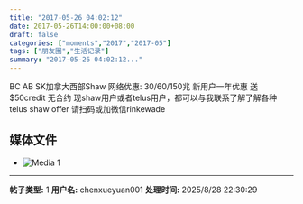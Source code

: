 ```yaml
---
title: "2017-05-26 04:02:12"
date: 2017-05-26T14:00:00+08:00
draft: false
categories: ["moments","2017","2017-05"]
tags: ["朋友圈","生活记录"]
summary: "2017-05-26 04:02:12..."
---
```


BC AB SK加拿大西部Shaw 网络优惠: 30/60/150兆 新用户一年优惠 送$50credit 无合约 现shaw用户或者telus用户，都可以与我联系了解了解各种telus shaw offer 请扫码或加微信rinkewade

## 媒体文件

- ![Media 1](/Moments/photos/2017-05-26/201705260402120.jpg)

---

**帖子类型:** 1
**用户名:** chenxueyuan001
**处理时间:** 2025/8/28 22:30:29